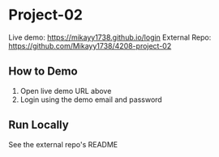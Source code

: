 # Project-02 

Live demo: https://mikayy1738.github.io/login
External Repo: https://github.com/Mikayy1738/4208-project-02

## How to Demo 
1) Open live demo URL above
2) Login using the demo email and password

## Run Locally 
See the external repo's README

